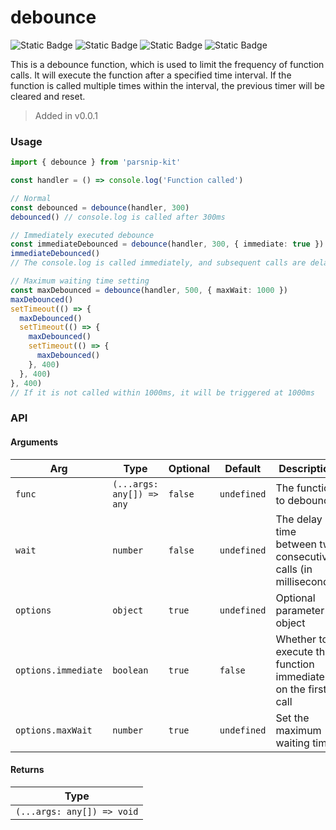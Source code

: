 # debounce
![Static Badge](https://img.shields.io/badge/Statement%20Coverage-100.00%-brightgreen) ![Static Badge](https://img.shields.io/badge/Branch%20Coverage-100.00%-brightgreen) ![Static Badge](https://img.shields.io/badge/Function%20Coverage-100.00%-brightgreen) ![Static Badge](https://img.shields.io/badge/Line%20Coverage-100.00%-brightgreen)
      
This is a debounce function, which is used to limit the frequency of function calls. It will execute the function after a specified time interval. If the function is called multiple times within the interval, the previous timer will be cleared and reset.


> Added in v0.0.1



### Usage

```typescript
import { debounce } from 'parsnip-kit'

const handler = () => console.log('Function called')

// Normal
const debounced = debounce(handler, 300)
debounced() // console.log is called after 300ms

// Immediately executed debounce
const immediateDebounced = debounce(handler, 300, { immediate: true })
immediateDebounced()
// The console.log is called immediately, and subsequent calls are delayed by 300ms

// Maximum waiting time setting
const maxDebounced = debounce(handler, 500, { maxWait: 1000 })
maxDebounced()
setTimeout(() => {
  maxDebounced()
  setTimeout(() => {
    maxDebounced()
    setTimeout(() => {
      maxDebounced()
    }, 400)
  }, 400)
}, 400)
// If it is not called within 1000ms, it will be triggered at 1000ms

```


### API

#### Arguments

| Arg | Type | Optional | Default | Description |
| --- | --- | --- | --- | --- |
| `func` | `(...args: any[]) => any` | `false` | `undefined` | The function to debounce |
| `wait` | `number` | `false` | `undefined` | The delay time between two consecutive calls (in milliseconds) |
| `options` | `object` | `true` | `undefined` | Optional parameter object |
| `options.immediate` | `boolean` | `true` | `false` | Whether to execute the function immediately on the first call |
| `options.maxWait` | `number` | `true` | `undefined` | Set the maximum waiting time |

#### Returns

| Type |
| ---  |
| `(...args: any[]) => void`  |
